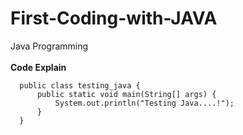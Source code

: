 # First-Coding-with-JAVA
Java Programming 
<br><br>
<b>Code Explain</b> <br>


      public class testing_java {
          public static void main(String[] args) {
              System.out.println("Testing Java....!");
          }
      }
